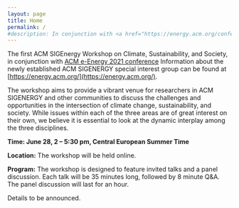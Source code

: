 ```yaml
---
layout: page
title: Home
permalink: /
#description: In conjunction with <a href="https://energy.acm.org/conferences/eenergy/2021/">ACM e-Energy 2021 conference</a>
---
```

The first ACM SIGEnergy Workshop on Climate, Sustainability, and Society,
in conjunction with <a href="https://energy.acm.org/conferences/eenergy/2021/">ACM e-Energy 2021 conference</a>
Information about the newly established ACM SIGENERGY special interest group can be found at 
[https://energy.acm.org/](https://energy.acm.org/).

The workshop aims to provide a vibrant venue for researchers in ACM SIGENERGY and other communities to discuss the challenges and opportunities in the intersection of climate change, sustainability, and society. While issues within each of the three areas are of great interest on their own, we believe it is essential to look at the dynamic interplay among the three disciplines. 

**Time: June 28, 2 – 5:30 pm, Central European Summer Time**

**Location:** The workshop will be held online.

**Program:**
The workshop is designed to feature invited talks and a panel discussion. 
Each talk will be 35 minutes long, followed by 8 minute Q&A. 
The panel discussion will last for an hour. 

Details to be announced.










